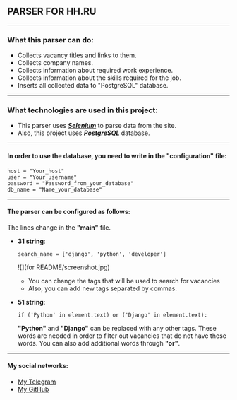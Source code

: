 ## PARSER FOR HH.RU
___
### What this parser can do:
    
- Collects vacancy titles and links to them.
- Collects company names.
- Collects information about required work experience.
- Collects information about the skills required for the job.
- Inserts all collected data to "PostgreSQL" database.
___
### What technologies are used in this project:
- This parser uses ___[Selenium](https://github.com/SeleniumHQ/selenium)___ to parse data from the site.
- Also, this project uses ___[PostgreSQL](https://www.postgresql.org/)___ database.

___

#### In order to use the database, you need to write in the __"configuration"__ file: 
    host = "Your_host"
    user = "Your_username" 
    password = "Password_from_your_database" 
    db_name = "Name_your_database"

---

#### The parser can be configured as follows:
The lines change in the __"main"__ file.

- __31 string__:

      search_name = ['django', 'python', 'developer']

    ![](for README/screenshot.jpg)

    - You can change the tags that will be used to search for vacancies
    - Also, you can add new tags separated by commas.


- __51 string__:

      if ('Python' in element.text) or ('Django' in element.text):
     __"Python"__ and __"Django"__ can be replaced with any other tags. These words are needed in order to filter out vacancies that do not have these words.
     You can also add additional words through __"or"__.

___

#### My social networks:
- [My Telegram](https://t.me/maxim_odintsov)
- [My GitHub](https://github.com/Flipside1?tab=repositories)
